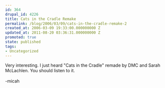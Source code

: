 ```yaml
---
id: 364
drupal_id: 4226
title: Cats in the Cradle Remake
permalink: /blog/2006/03/09/cats-in-the-cradle-remake-2
created_at: 2006-03-09 19:33:00.000000000 Z
updated_at: 2011-08-20 03:36:31.000000000 Z
promoted: true
state: published
tags:
- Uncategorized
---
```

Very interesting. I just heard "Cats in the Cradle" remade by DMC and Sarah McLachlen. You should listen to it.<br /><br />-micah
